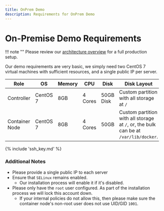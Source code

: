 ```yaml
---
title: OnPrem Demo
description: Requirements for OnPrem Demo
---
```

# On-Premise Demo Requirements

!!! note ""
    Please review our [architecture overview](architecture_overview.md) for a full production setup.

Our demo requirements are very basic, we simply need two CentOS 7 virtual machines with sufficient resources, and a single public IP per server.

Role           | OS       | Memory | CPU     | Disk      | Disk Layout
---------------|----------|--------|---------|-----------|------------------------------------------------------------------------------------
Controller     | CentOS 7 | 8GB    | 4 Cores | 50GB Disk | Custom partition with all storage at `/`
Container Node | CentOS 7 | 8GB    | 4 Cores | 50GB      | Custom partition with all storage at `/`, or, the bulk can be at `/var/lib/docker`.

{% include 'ssh_key.md' %}

### Additional Notes

* Please provide a single public IP to each server
* Ensure that `SELinux` remains enabled.
    * Our installation process will enable it if it's disabled.
* Please only have the `root` user configured. As part of the installation process we will lock this account down.
    * If your internal policies do not allow this, then please make sure the container node's non-root user does not use UID/GID `1001`.